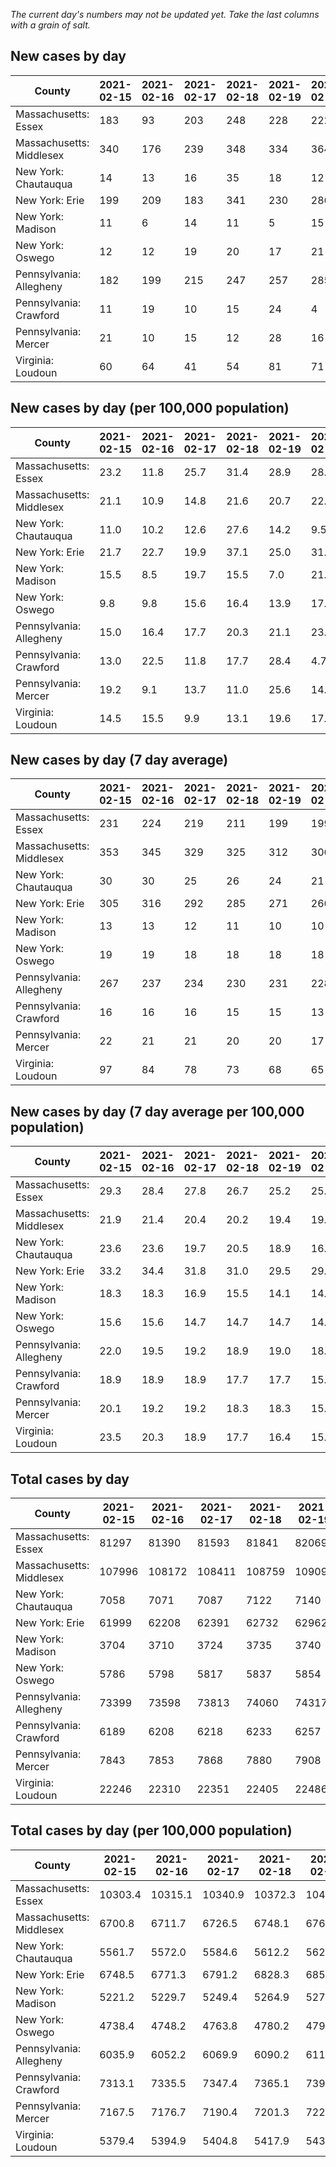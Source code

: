_The current day's numbers may not be updated yet. Take the last columns with a grain of salt._
## New cases by day

| County | 2021-02-15 | 2021-02-16 | 2021-02-17 | 2021-02-18 | 2021-02-19 | 2021-02-20 | 2021-02-21 |
| --- | --- | --- | --- | --- | --- | --- | --- |
| Massachusetts: Essex | 183 | 93 | 203 | 248 | 228 | 222 | 197 |
| Massachusetts: Middlesex | 340 | 176 | 239 | 348 | 334 | 364 | 222 |
| New York: Chautauqua | 14 | 13 | 16 | 35 | 18 | 12 | 33 |
| New York: Erie | 199 | 209 | 183 | 341 | 230 | 286 | 220 |
| New York: Madison | 11 | 6 | 14 | 11 | 5 | 15 | 10 |
| New York: Oswego | 12 | 12 | 19 | 20 | 17 | 21 | 19 |
| Pennsylvania: Allegheny | 182 | 199 | 215 | 247 | 257 | 285 | 264 |
| Pennsylvania: Crawford | 11 | 19 | 10 | 15 | 24 | 4 | 12 |
| Pennsylvania: Mercer | 21 | 10 | 15 | 12 | 28 | 16 | 9 |
| Virginia: Loudoun | 60 | 64 | 41 | 54 | 81 | 71 | 97 |

## New cases by day (per 100,000 population)

| County | 2021-02-15 | 2021-02-16 | 2021-02-17 | 2021-02-18 | 2021-02-19 | 2021-02-20 | 2021-02-21 |
| --- | --- | --- | --- | --- | --- | --- | --- |
| Massachusetts: Essex | 23.2 | 11.8 | 25.7 | 31.4 | 28.9 | 28.1 | 25.0 |
| Massachusetts: Middlesex | 21.1 | 10.9 | 14.8 | 21.6 | 20.7 | 22.6 | 13.8 |
| New York: Chautauqua | 11.0 | 10.2 | 12.6 | 27.6 | 14.2 | 9.5 | 26.0 |
| New York: Erie | 21.7 | 22.7 | 19.9 | 37.1 | 25.0 | 31.1 | 23.9 |
| New York: Madison | 15.5 | 8.5 | 19.7 | 15.5 | 7.0 | 21.1 | 14.1 |
| New York: Oswego | 9.8 | 9.8 | 15.6 | 16.4 | 13.9 | 17.2 | 15.6 |
| Pennsylvania: Allegheny | 15.0 | 16.4 | 17.7 | 20.3 | 21.1 | 23.4 | 21.7 |
| Pennsylvania: Crawford | 13.0 | 22.5 | 11.8 | 17.7 | 28.4 | 4.7 | 14.2 |
| Pennsylvania: Mercer | 19.2 | 9.1 | 13.7 | 11.0 | 25.6 | 14.6 | 8.2 |
| Virginia: Loudoun | 14.5 | 15.5 | 9.9 | 13.1 | 19.6 | 17.2 | 23.5 |

## New cases by day (7 day average)

| County | 2021-02-15 | 2021-02-16 | 2021-02-17 | 2021-02-18 | 2021-02-19 | 2021-02-20 | 2021-02-21 |
| --- | --- | --- | --- | --- | --- | --- | --- |
| Massachusetts: Essex | 231 | 224 | 219 | 211 | 199 | 199 | 196 |
| Massachusetts: Middlesex | 353 | 345 | 329 | 325 | 312 | 306 | 289 |
| New York: Chautauqua | 30 | 30 | 25 | 26 | 24 | 21 | 20 |
| New York: Erie | 305 | 316 | 292 | 285 | 271 | 266 | 238 |
| New York: Madison | 13 | 13 | 12 | 11 | 10 | 10 | 10 |
| New York: Oswego | 19 | 19 | 18 | 18 | 18 | 18 | 17 |
| Pennsylvania: Allegheny | 267 | 237 | 234 | 230 | 231 | 228 | 236 |
| Pennsylvania: Crawford | 16 | 16 | 16 | 15 | 15 | 13 | 14 |
| Pennsylvania: Mercer | 22 | 21 | 21 | 20 | 20 | 17 | 16 |
| Virginia: Loudoun | 97 | 84 | 78 | 73 | 68 | 65 | 67 |

## New cases by day (7 day average per 100,000 population)

| County | 2021-02-15 | 2021-02-16 | 2021-02-17 | 2021-02-18 | 2021-02-19 | 2021-02-20 | 2021-02-21 |
| --- | --- | --- | --- | --- | --- | --- | --- |
| Massachusetts: Essex | 29.3 | 28.4 | 27.8 | 26.7 | 25.2 | 25.2 | 24.8 |
| Massachusetts: Middlesex | 21.9 | 21.4 | 20.4 | 20.2 | 19.4 | 19.0 | 17.9 |
| New York: Chautauqua | 23.6 | 23.6 | 19.7 | 20.5 | 18.9 | 16.5 | 15.8 |
| New York: Erie | 33.2 | 34.4 | 31.8 | 31.0 | 29.5 | 29.0 | 25.9 |
| New York: Madison | 18.3 | 18.3 | 16.9 | 15.5 | 14.1 | 14.1 | 14.1 |
| New York: Oswego | 15.6 | 15.6 | 14.7 | 14.7 | 14.7 | 14.7 | 13.9 |
| Pennsylvania: Allegheny | 22.0 | 19.5 | 19.2 | 18.9 | 19.0 | 18.7 | 19.4 |
| Pennsylvania: Crawford | 18.9 | 18.9 | 18.9 | 17.7 | 17.7 | 15.4 | 16.5 |
| Pennsylvania: Mercer | 20.1 | 19.2 | 19.2 | 18.3 | 18.3 | 15.5 | 14.6 |
| Virginia: Loudoun | 23.5 | 20.3 | 18.9 | 17.7 | 16.4 | 15.7 | 16.2 |

## Total cases by day

| County | 2021-02-15 | 2021-02-16 | 2021-02-17 | 2021-02-18 | 2021-02-19 | 2021-02-20 | 2021-02-21 |
| --- | --- | --- | --- | --- | --- | --- | --- |
| Massachusetts: Essex | 81297 | 81390 | 81593 | 81841 | 82069 | 82291 | 82488 |
| Massachusetts: Middlesex | 107996 | 108172 | 108411 | 108759 | 109093 | 109457 | 109679 |
| New York: Chautauqua | 7058 | 7071 | 7087 | 7122 | 7140 | 7152 | 7185 |
| New York: Erie | 61999 | 62208 | 62391 | 62732 | 62962 | 63248 | 63468 |
| New York: Madison | 3704 | 3710 | 3724 | 3735 | 3740 | 3755 | 3765 |
| New York: Oswego | 5786 | 5798 | 5817 | 5837 | 5854 | 5875 | 5894 |
| Pennsylvania: Allegheny | 73399 | 73598 | 73813 | 74060 | 74317 | 74602 | 74866 |
| Pennsylvania: Crawford | 6189 | 6208 | 6218 | 6233 | 6257 | 6261 | 6273 |
| Pennsylvania: Mercer | 7843 | 7853 | 7868 | 7880 | 7908 | 7924 | 7933 |
| Virginia: Loudoun | 22246 | 22310 | 22351 | 22405 | 22486 | 22557 | 22654 |

## Total cases by day (per 100,000 population)

| County | 2021-02-15 | 2021-02-16 | 2021-02-17 | 2021-02-18 | 2021-02-19 | 2021-02-20 | 2021-02-21 |
| --- | --- | --- | --- | --- | --- | --- | --- |
| Massachusetts: Essex | 10303.4 | 10315.1 | 10340.9 | 10372.3 | 10401.2 | 10429.3 | 10454.3 |
| Massachusetts: Middlesex | 6700.8 | 6711.7 | 6726.5 | 6748.1 | 6768.8 | 6791.4 | 6805.2 |
| New York: Chautauqua | 5561.7 | 5572.0 | 5584.6 | 5612.2 | 5626.3 | 5635.8 | 5661.8 |
| New York: Erie | 6748.5 | 6771.3 | 6791.2 | 6828.3 | 6853.4 | 6884.5 | 6908.4 |
| New York: Madison | 5221.2 | 5229.7 | 5249.4 | 5264.9 | 5272.0 | 5293.1 | 5307.2 |
| New York: Oswego | 4738.4 | 4748.2 | 4763.8 | 4780.2 | 4794.1 | 4811.3 | 4826.8 |
| Pennsylvania: Allegheny | 6035.9 | 6052.2 | 6069.9 | 6090.2 | 6111.4 | 6134.8 | 6156.5 |
| Pennsylvania: Crawford | 7313.1 | 7335.5 | 7347.4 | 7365.1 | 7393.4 | 7398.2 | 7412.4 |
| Pennsylvania: Mercer | 7167.5 | 7176.7 | 7190.4 | 7201.3 | 7226.9 | 7241.6 | 7249.8 |
| Virginia: Loudoun | 5379.4 | 5394.9 | 5404.8 | 5417.9 | 5437.5 | 5454.6 | 5478.1 |
